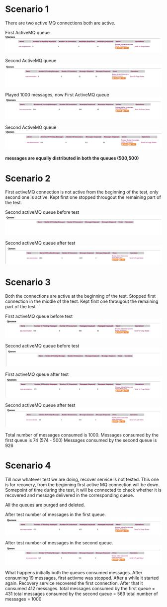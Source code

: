 # Scenario 1
There are two active MQ connections both are active. 

First ActiveMQ queue
![GitHub Logo](./images/FirstActiveMQBeforeTest.png)

Second ActiveMQ queue
![GitHub Logo](./images/SecondActiveMQBeforeTest.png)

Played 1000 messages, now
First ActiveMQ queue
![GitHub Logo](./images/SecondActiveMQAfterScenario1.png)

Second ActiveMQ queue
![GitHub Logo](./images/FristActiveMQAfterScenario1.png)
#### messages are equally distributed in both the queues (500,500)


# Scenario 2
First activeMQ connection is not active from the beginning of the test, only second one is active. Kept first one stopped througout the remaining part of the test.

Second activeMQ queue before test
![GitHub Logo](./images/SecondAMQScenario2.png)

Second activeMQ queue after test
![GitHub Logo](./images/SecondActiveMQScenario2End.png)

# Scenario 3
Both the connections are active at the beginning of the test. Stopped first connection in the middle of the test. Kept first one througout the remaining part of the test.

First activeMQ queue before test
![GitHub Logo](./images/FirstActiveMQueueBeforeScenario3.png)


Second activeMQ queue before test
![GitHub Logo](./images/SecondActiveMQueueBeforeScenario3.png)

First activeMQ queue after test
![GitHub Logo](./images/FirstActiveMQueueAfterScenario3.png)

Second activeMQ queue after test
![GitHub Logo](./images/SecondActiveMQueueAfterScenario3.png)

Total number of messages consumed is 1000.
Messages consumed by the first queue is 74 (574 - 500)
Messages consumed by the second queue is 926


# Scenario 4
Till now whatever test we are doing, recover service is not tested. This one is for recovery, from the beginning first active MQ connection will be down. Somepoint of time during the test, it will be connected to check whether it is recovered and message delivered in the corresponding queue.

All the queues are purged and deleted.

After test number of messages in the first queue.
![GitHub Logo](./images/FirstQueueScenario4.png)

After test number of messages in the second queue.
![GitHub Logo](./images/SecondQueueScenario4.png)

What happens initially both the queues consumed messages. After consuming 19 messages, first activme was stopped. After a while it started again. Recovery service recovered the first connection. After that it consumed 412 messages.
total messages consumed by the first queue = 431
total messages consumed by the second queue = 569
total number of messages = 1000



